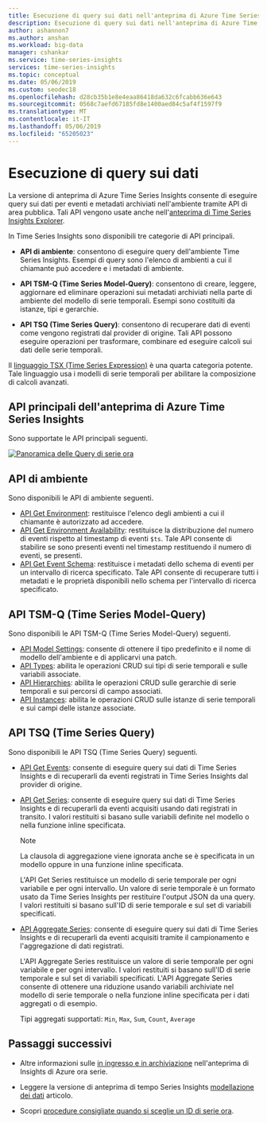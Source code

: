 ```yaml
---
title: Esecuzione di query sui dati nell'anteprima di Azure Time Series Insights | Microsoft Docs
description: Esecuzione di query sui dati nell'anteprima di Azure Time Series Insights.
author: ashannon7
ms.author: anshan
ms.workload: big-data
manager: cshankar
ms.service: time-series-insights
services: time-series-insights
ms.topic: conceptual
ms.date: 05/06/2019
ms.custom: seodec18
ms.openlocfilehash: d28cb35b1e8e4eaa86418da632c6fcabb636e643
ms.sourcegitcommit: 0568c7aefd67185fd8e1400aed84c5af4f1597f9
ms.translationtype: MT
ms.contentlocale: it-IT
ms.lasthandoff: 05/06/2019
ms.locfileid: "65205023"
---
```

# <a name="data-querying"></a>Esecuzione di query sui dati

La versione di anteprima di Azure Time Series Insights consente di eseguire query sui dati per eventi e metadati archiviati nell'ambiente tramite API di area pubblica. Tali API vengono usate anche nell'[anteprima di Time Series Insights Explorer](./time-series-insights-update-explorer.md).

In Time Series Insights sono disponibili tre categorie di API principali.

* **API di ambiente**: consentono di eseguire query dell'ambiente Time Series Insights. Esempi di query sono l'elenco di ambienti a cui il chiamante può accedere e i metadati di ambiente.

* **API TSM-Q (Time Series Model-Query)**: consentono di creare, leggere, aggiornare ed eliminare operazioni sui metadati archiviati nella parte di ambiente del modello di serie temporali. Esempi sono costituiti da istanze, tipi e gerarchie.

* **API TSQ (Time Series Query)**: consentono di recuperare dati di eventi come vengono registrati dal provider di origine. Tali API possono eseguire operazioni per trasformare, combinare ed eseguire calcoli sui dati delle serie temporali.

Il [linguaggio TSX (Time Series Expression)](https://docs.microsoft.com/rest/api/time-series-insights/preview-tsx) è una quarta categoria potente. Tale linguaggio usa i modelli di serie temporali per abilitare la composizione di calcoli avanzati.

## <a name="azure-time-series-insights-preview-core-apis"></a>API principali dell'anteprima di Azure Time Series Insights

Sono supportate le API principali seguenti.

[![Panoramica delle Query di serie ora](media/v2-update-tsq/tsq.png)](media/v2-update-tsq/tsq.png#lightbox)

## <a name="environment-apis"></a>API di ambiente

Sono disponibili le API di ambiente seguenti.

* [API Get Environment](https://docs.microsoft.com/rest/api/time-series-insights/preview-env#get-environments-api): restituisce l'elenco degli ambienti a cui il chiamante è autorizzato ad accedere.
* [API Get Environment Availability](https://docs.microsoft.com/rest/api/time-series-insights/preview-env#get-environment-availability-api): restituisce la distribuzione del numero di eventi rispetto al timestamp di eventi `$ts`. Tale API consente di stabilire se sono presenti eventi nel timestamp restituendo il numero di eventi, se presenti.
* [API Get Event Schema](https://docs.microsoft.com/rest/api/time-series-insights/preview-env#get-event-schema-api): restituisce i metadati dello schema di eventi per un intervallo di ricerca specificato. Tale API consente di recuperare tutti i metadati e le proprietà disponibili nello schema per l'intervallo di ricerca specificato.

## <a name="time-series-model-query-tsm-q-apis"></a>API TSM-Q (Time Series Model-Query)

Sono disponibili le API TSM-Q (Time Series Model-Query) seguenti.

* [API Model Settings](https://docs.microsoft.com/rest/api/time-series-insights/preview-model#model-settings-api): consente di ottenere il tipo predefinito e il nome di modello dell'ambiente e di applicarvi una patch.
* [API Types](https://docs.microsoft.com/rest/api/time-series-insights/preview-model#types-api): abilita le operazioni CRUD sui tipi di serie temporali e sulle variabili associate.
* [API Hierarchies](https://docs.microsoft.com/rest/api/time-series-insights/preview-model#hierarchies-api): abilita le operazioni CRUD sulle gerarchie di serie temporali e sui percorsi di campo associati.
* [API Instances](https://docs.microsoft.com/rest/api/time-series-insights/preview-model#instances-api): abilita le operazioni CRUD sulle istanze di serie temporali e sui campi delle istanze associate.

## <a name="time-series-query-tsq-apis"></a>API TSQ (Time Series Query)

Sono disponibili le API TSQ (Time Series Query) seguenti.

* [API Get Events](https://docs.microsoft.com/rest/api/time-series-insights/preview-query#get-events-api): consente di eseguire query sui dati di Time Series Insights e di recuperarli da eventi registrati in Time Series Insights dal provider di origine.

* [API Get Series](https://docs.microsoft.com/rest/api/time-series-insights/preview-query#get-series-api): consente di eseguire query sui dati di Time Series Insights e di recuperarli da eventi acquisiti usando dati registrati in transito. I valori restituiti si basano sulle variabili definite nel modello o nella funzione inline specificata.

    >[!NOTE]
    > La clausola di aggregazione viene ignorata anche se è specificata in un modello oppure in una funzione inline specificata.

  L'API Get Series restituisce un modello di serie temporale per ogni variabile e per ogni intervallo. Un valore di serie temporale è un formato usato da Time Series Insights per restituire l'output JSON da una query. I valori restituiti si basano sull'ID di serie temporale e sul set di variabili specificati.

* [API Aggregate Series](https://docs.microsoft.com/rest/api/time-series-insights/preview-query#aggregate-series-api): consente di eseguire query sui dati di Time Series Insights e di recuperarli da eventi acquisiti tramite il campionamento e l'aggregazione di dati registrati.

  L'API Aggregate Series restituisce un valore di serie temporale per ogni variabile e per ogni intervallo. I valori restituiti si basano sull'ID di serie temporale e sul set di variabili specificati. L'API Aggregate Series consente di ottenere una riduzione usando variabili archiviate nel modello di serie temporale o nella funzione inline specificata per i dati aggregati o di esempio.

  Tipi aggregati supportati: `Min`, `Max`, `Sum`, `Count`, `Average`

## <a name="next-steps"></a>Passaggi successivi

- Altre informazioni sulle [in ingresso e in archiviazione](./time-series-insights-update-storage-ingress.md) nell'anteprima di Insights di Azure ora serie.

- Leggere la versione di anteprima di tempo Series Insights [modellazione dei dati](./time-series-insights-update-tsm.md) articolo.

- Scopri [procedure consigliate quando si sceglie un ID di serie ora](./time-series-insights-update-how-to-id.md).
